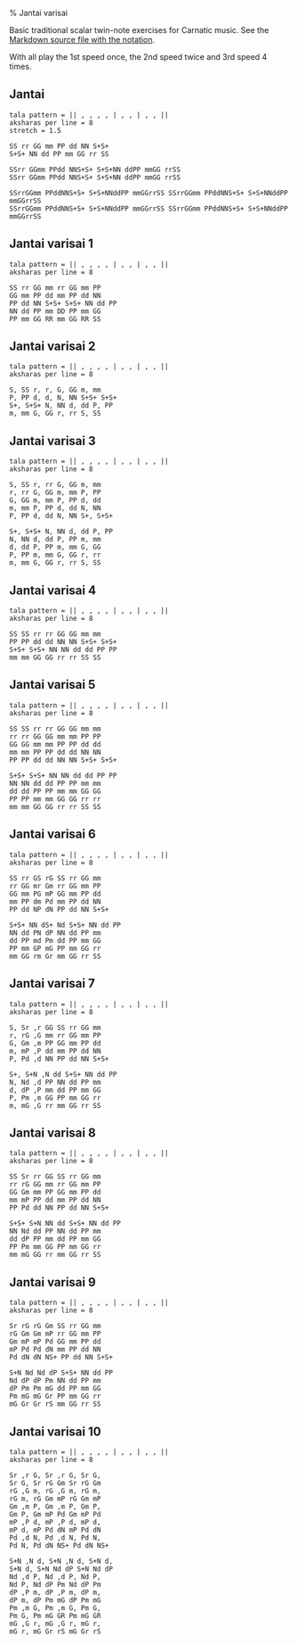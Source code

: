 % Jantai varisai

<script src="http://sriku.org/lib/carnot/carnot.min.js"></script>

Basic traditional scalar twin-note exercises for Carnatic music.
See the [Markdown source file with the notation](jantai.md).

With all play the 1st speed once,
the 2nd speed twice and 3rd speed 4 times.

<pre class="carnot_style" hidden>
stretch = 1.25
stretch space = 0.75
</pre>

## Jantai

    tala pattern = || , , , , | , , | , , ||
    aksharas per line = 8
    stretch = 1.5
    
    SS rr GG mm PP dd NN S+S+ 
    S+S+ NN dd PP mm GG rr SS
    
    SSrr GGmm PPdd NNS+S+ S+S+NN ddPP mmGG rrSS
    SSrr GGmm PPdd NNS+S+ S+S+NN ddPP mmGG rrSS
    
    SSrrGGmm PPddNNS+S+ S+S+NNddPP mmGGrrSS SSrrGGmm PPddNNS+S+ S+S+NNddPP mmGGrrSS
    SSrrGGmm PPddNNS+S+ S+S+NNddPP mmGGrrSS SSrrGGmm PPddNNS+S+ S+S+NNddPP mmGGrrSS

    
## Jantai varisai 1

    tala pattern = || , , , , | , , | , , ||
    aksharas per line = 8

    SS rr GG mm rr GG mm PP
    GG mm PP dd mm PP dd NN
    PP dd NN S+S+ S+S+ NN dd PP
    NN dd PP mm DD PP mm GG
    PP mm GG RR mm GG RR SS
    
## Jantai varisai 2

    tala pattern = || , , , , | , , | , , ||
    aksharas per line = 8

    S, SS r, r, G, GG m, mm 
    P, PP d, d, N, NN S+S+ S+S+
    S+, S+S+ N, NN d, dd P, PP
    m, mm G, GG r, rr S, SS

## Jantai varisai 3

    tala pattern = || , , , , | , , | , , ||
    aksharas per line = 8

    S, SS r, rr G, GG m, mm
    r, rr G, GG m, mm P, PP
    G, GG m, mm P, PP d, dd
    m, mm P, PP d, dd N, NN
    P, PP d, dd N, NN S+, S+S+

    S+, S+S+ N, NN d, dd P, PP
    N, NN d, dd P, PP m, mm
    d, dd P, PP m, mm G, GG
    P, PP m, mm G, GG r, rr
    m, mm G, GG r, rr S, SS

## Jantai varisai 4

    tala pattern = || , , , , | , , | , , ||
    aksharas per line = 8

    SS SS rr rr GG GG mm mm 
    PP PP dd dd NN NN S+S+ S+S+
    S+S+ S+S+ NN NN dd dd PP PP
    mm mm GG GG rr rr SS SS
    
## Jantai varisai 5

    tala pattern = || , , , , | , , | , , ||
    aksharas per line = 8

    SS SS rr rr GG GG mm mm 
    rr rr GG GG mm mm PP PP
    GG GG mm mm PP PP dd dd
    mm mm PP PP dd dd NN NN
    PP PP dd dd NN NN S+S+ S+S+

    S+S+ S+S+ NN NN dd dd PP PP
    NN NN dd dd PP PP mm mm
    dd dd PP PP mm mm GG GG
    PP PP mm mm GG GG rr rr
    mm mm GG GG rr rr SS SS
    
## Jantai varisai 6

    tala pattern = || , , , , | , , | , , ||
    aksharas per line = 8

    SS rr GS rG SS rr GG mm
    rr GG mr Gm rr GG mm PP
    GG mm PG mP GG mm PP dd
    mm PP dm Pd mm PP dd NN
    PP dd NP dN PP dd NN S+S+

    S+S+ NN dS+ Nd S+S+ NN dd PP
    NN dd PN dP NN dd PP mm
    dd PP md Pm dd PP mm GG
    PP mm GP mG PP mm GG rr
    mm GG rm Gr mm GG rr SS

## Jantai varisai 7

    tala pattern = || , , , , | , , | , , ||
    aksharas per line = 8

    S, Sr ,r GG SS rr GG mm
    r, rG ,G mm rr GG mm PP
    G, Gm ,m PP GG mm PP dd
    m, mP ,P dd mm PP dd NN
    P, Pd ,d NN PP dd NN S+S+

    S+, S+N ,N dd S+S+ NN dd PP
    N, Nd ,d PP NN dd PP mm
    d, dP ,P mm dd PP mm GG
    P, Pm ,m GG PP mm GG rr
    m, mG ,G rr mm GG rr SS

## Jantai varisai 8

    tala pattern = || , , , , | , , | , , ||
    aksharas per line = 8

    SS Sr rr GG SS rr GG mm
    rr rG GG mm rr GG mm PP
    GG Gm mm PP GG mm PP dd
    mm mP PP dd mm PP dd NN
    PP Pd dd NN PP dd NN S+S+

    S+S+ S+N NN dd S+S+ NN dd PP
    NN Nd dd PP NN dd PP mm
    dd dP PP mm dd PP mm GG
    PP Pm mm GG PP mm GG rr
    mm mG GG rr mm GG rr SS

## Jantai varisai 9

    tala pattern = || , , , , | , , | , , ||
    aksharas per line = 8

    Sr rG rG Gm SS rr GG mm
    rG Gm Gm mP rr GG mm PP
    Gm mP mP Pd GG mm PP dd
    mP Pd Pd dN mm PP dd NN
    Pd dN dN NS+ PP dd NN S+S+

    S+N Nd Nd dP S+S+ NN dd PP
    Nd dP dP Pm NN dd PP mm
    dP Pm Pm mG dd PP mm GG
    Pm mG mG Gr PP mm GG rr
    mG Gr Gr rS mm GG rr SS

## Jantai varisai 10

    tala pattern = || , , , , | , , | , , ||
    aksharas per line = 8

    Sr ,r G, Sr ,r G, Sr G, 
    Sr G, Sr rG Gm Sr rG Gm
    rG ,G m, rG ,G m, rG m,
    rG m, rG Gm mP rG Gm mP
    Gm ,m P, Gm ,m P, Gm P,
    Gm P, Gm mP Pd Gm mP Pd
    mP ,P d, mP ,P d, mP d,
    mP d, mP Pd dN mP Pd dN
    Pd ,d N, Pd ,d N, Pd N,
    Pd N, Pd dN NS+ Pd dN NS+

    S+N ,N d, S+N ,N d, S+N d,
    S+N d, S+N Nd dP S+N Nd dP
    Nd ,d P, Nd ,d P, Nd P,
    Nd P, Nd dP Pm Nd dP Pm
    dP ,P m, dP ,P m, dP m,
    dP m, dP Pm mG dP Pm mG
    Pm ,m G, Pm ,m G, Pm G,
    Pm G, Pm mG GR Pm mG GR
    mG ,G r, mG ,G r, mG r,
    mG r, mG Gr rS mG Gr rS
    


 
